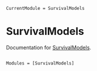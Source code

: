 ```@meta
CurrentModule = SurvivalModels
```

# SurvivalModels

Documentation for [SurvivalModels](https://github.com/lrnv/SurvivalModels.jl).

```@index
```

```@autodocs
Modules = [SurvivalModels]
```
